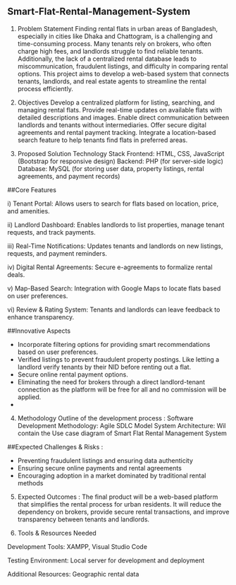 ## Smart-Flat-Rental-Management-System
1. Problem Statement
Finding rental flats in urban areas of Bangladesh, especially in cities like Dhaka and Chattogram, is a challenging and time-consuming process. Many tenants rely on brokers, who often charge high fees, and landlords struggle to find reliable tenants. Additionally, the lack of a centralized rental database leads to miscommunication, fraudulent listings, and difficulty in comparing rental options. This project aims to develop a web-based system that connects tenants, landlords, and real estate agents to streamline the rental process efficiently.

2. Objectives
Develop a centralized platform for listing, searching, and managing rental flats.
Provide real-time updates on available flats with detailed descriptions and images.
Enable direct communication between landlords and tenants without intermediaries.
Offer secure digital agreements and rental payment tracking.
Integrate a location-based search feature to help tenants find flats in preferred areas.

3. Proposed Solution
Technology Stack
Frontend: HTML, CSS, JavaScript (Bootstrap for responsive design)
Backend: PHP (for server-side logic)
Database: MySQL (for storing user data, property listings, rental agreements, and payment records)

##Core Features 

i) Tenant Portal: Allows users to search for flats based on location, price, and amenities.

ii) Landlord Dashboard: Enables landlords to list properties, manage tenant requests, and track payments.

iii) Real-Time Notifications: Updates tenants and landlords on new listings, requests, and payment reminders.

iv) Digital Rental Agreements: Secure e-agreements to formalize rental deals.

v) Map-Based Search: Integration with Google Maps to locate flats based on user preferences.

vi) Review & Rating System: Tenants and landlords can leave feedback to enhance transparency.

##Innovative Aspects 
- Incorporate filtering options for providing smart recommendations based on user preferences.
- Verified listings to prevent fraudulent property postings. Like letting a landlord verify tenants by their NID before renting out a flat.
- Secure online rental payment options.
- Eliminating the need for brokers through a direct landlord-tenant connection as the platform will be free for all and no commission will be applied.
- 
4. Methodology
Outline of the development process :
Software Development Methodology: Agile SDLC Model
System Architecture: Wil contain the Use case diagram of Smart Flat Rental Management System

##Expected Challenges & Risks : 
- Preventing fraudulent listings and ensuring data authenticity
- Ensuring secure online payments and rental agreements
- Encouraging adoption in a market dominated by traditional rental methods

5. Expected Outcomes :
The final product will be a web-based platform that simplifies the rental process for urban residents. It will reduce the dependency on brokers, provide secure rental transactions, and improve transparency between tenants and landlords.

6. Tools & Resources Needed
   
Development Tools: XAMPP, Visual Studio Code

Testing Environment: Local server for development and deployment

Additional Resources: Geographic rental data
